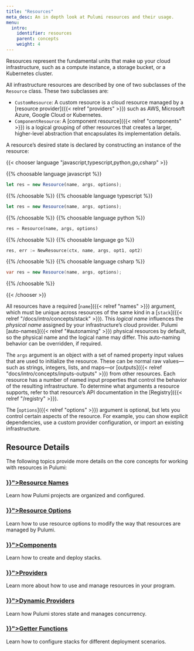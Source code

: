 ```yaml
---
title: "Resources"
meta_desc: An in depth look at Pulumi resources and their usage.
menu:
  intro:
    identifier: resources
    parent: concepts
    weight: 4
---
```


<script>
    // The following list maps the headings that previously appeared on this page to their new locations.
    // We use this list to determine whether we can redirect visitors from the old content to the new.
    var redirects = {
        "#options": "/docs/intro/concepts/resources/options",
        "#additionalsecretoutputs": "/docs/intro/concepts/resources/options/additionalsecretoutputs",
        "#aliases": "/docs/intro/concepts/resources/options/aliases",
        "#customtimeouts": "/docs/intro/concepts/resources/options/customtimeouts",
        "#deletebeforereplace": "/docs/intro/concepts/resources/options/deletebeforereplace",
        "#dependson": "/docs/intro/concepts/resources/options/dependson",
        "#ignorechanges": "/docs/intro/concepts/resources/options/ignorechanges",
        "#import": "/docs/intro/concepts/resources/options/import",
        "#parent": "/docs/intro/concepts/resources/options/parent",
        "#protect": "/docs/intro/concepts/resources/options/protect",
        "#provider": "/docs/intro/concepts/resources/options/provider",
        "#replaceonchanges": "/docs/intro/concepts/resources/options/replaceonchanges",
        "#transformations": "/docs/intro/concepts/resources/options/transformations",
        "#version": "/docs/intro/concepts/resources/options/version",
        "#components": "/docs/intro/concepts/resources/components",
        "#authoring-a-new-component-resource": "/docs/intro/concepts/resources/components/#authoring-a-new-component-resource",
        "#creating-a-child-resource": "/docs/intro/concepts/resources/components/#creating-a-child-resource",
        "#registering-component-outputs": "/docs/intro/concepts/resources/components/#registering-component-outputs",
        "#inheriting-resource-providers": "/docs/intro/concepts/resources/components/#inheriting-resource-providers",
        "#providers": "/docs/intro/concepts/resources/providers",
        "#default-provider-configuration": "/docs/intro/concepts/resources/providers/#default-provider-configuration",
        "#explicit-provider-configuration": "/docs/intro/concepts/resources/providers/#explicit-provider-configuration",
        "#dynamicproviders": "/docs/intro/concepts/resources/dynamicproviders",
        "#names": "/docs/intro/concepts/resources/names",
        "#autonaming": "/docs/intro/concepts/resources/names/#autonaming",
        "#urns": "/docs/intro/concepts/resources/names/#urns",
        "#resource-get": "/docs/intro/concepts/resources/get",
    };

    var redirect = redirects[location.hash];
    if (redirect) {
        location.href = redirect;
    }
</script>

Resources represent the fundamental units that make up your cloud infrastructure, such as a compute instance, a storage bucket, or a Kubernetes cluster.

All infrastructure resources are described by one of two subclasses of the `Resource` class. These two subclasses are:

- `CustomResource`: A custom resource is a cloud resource managed by a [resource provider]({{< relref "providers" >}}) such as AWS, Microsoft Azure, Google Cloud or Kubernetes.
- `ComponentResource`: A [component resource]({{< relref "components" >}}) is a logical grouping of other resources that creates a larger, higher-level abstraction that encapsulates its implementation details.

A resource’s desired state is declared by constructing an instance of the resource:

{{< chooser language "javascript,typescript,python,go,csharp" >}}

{{% choosable language javascript %}}

```javascript
let res = new Resource(name, args, options);
```

{{% /choosable %}}
{{% choosable language typescript %}}

```typescript
let res = new Resource(name, args, options);
```

{{% /choosable %}}
{{% choosable language python %}}

```python
res = Resource(name, args, options)
```

{{% /choosable %}}
{{% choosable language go %}}

```go
res, err := NewResource(ctx, name, args, opt1, opt2)
```

{{% /choosable %}}
{{% choosable language csharp %}}

```csharp
var res = new Resource(name, args, options);
```

{{% /choosable %}}

{{< /chooser >}}

All resources have a required [`name`]({{< relref "names" >}}) argument, which must be unique across resources of the same kind in a [`stack`]({{< relref "/docs/intro/concepts/stack" >}}). This *logical name* influences the *physical name* assigned by your infrastructure’s cloud provider. Pulumi [auto-names]({{< relref "#autonaming" >}}) physical resources by default, so the physical name and the logical name may differ. This auto-naming behavior can be overridden, if required.

The `args` argument is an object with a set of named property input values that are used to initialize the resource. These can be normal raw values—such as strings, integers, lists, and maps—or [outputs]({{< relref "docs/intro/concepts/inputs-outputs" >}}) from other resources. Each resource has a number of named input properties that control the behavior of the resulting infrastructure. To determine what arguments a resource supports, refer to that resource’s API documentation in the [Registry]({{< relref "/registry" >}}).

The [`options`]({{< relref "options" >}}) argument is optional, but lets you control certain aspects of the resource. For example, you can show explicit dependencies, use a custom provider configuration, or import an existing infrastructure.

## Resource Details

The following topics provide more details on the core concepts for working with resources in Pulumi:

<div class="md:flex flex-row mt-6 mb-6">
    <div class="md:w-1/2 border-solid border-t-2 border-gray-200">
        <h3 class="no-anchor pt-4"><a href="{{< relref "names" >}}"><i class="fas fa-font pr-2"></i>Resource Names</a></h3>
        <p>Learn how Pulumi projects are organized and configured.</p>
    </div>
    <div class="md:w-1/2 border-solid md:ml-4 border-t-2 border-gray-200">
        <h3 class="no-anchor pt-4"><a href="{{< relref "options" >}}"><i class="fas fa-cogs pr-2"></i>Resource Options</a></h3>
        <p>Learn how to use resource options to modify the way that resources are managed by Pulumi.</p>
    </div>
</div>
<div class="md:flex flex-row mt-6 mb-6">
    <div class="md:w-1/2 border-solid border-t-2 border-gray-200">
        <h3 class="no-anchor pt-4"><a href="{{< relref "components" >}}"><i class="fas fa-project-diagram pr-2"></i>Components</a></h3>
        <p>Learn how to create and deploy stacks.</p>
    </div>
    <div class="md:w-1/2 border-solid md:ml-4 border-t-2 border-gray-200">
        <h3 class="no-anchor pt-4"><a href="{{< relref "providers" >}}"><i class="fas fa-server pr-2"></i>Providers</a></h3>
        <p>Learn more about how to use and manage resources in your program.</p>
    </div>
</div>
<div class="md:flex flex-row mt-6 mb-6">
    <div class="md:w-1/2 border-solid border-t-2 border-gray-200">
        <h3 class="no-anchor pt-4"><a href="{{< relref "dynamic-providers" >}}"><i class="fas fa-file-alt pr-2"></i>Dynamic Providers</a></h3>
        <p>Learn how Pulumi stores state and manages concurrency.</p>
    </div>
    <div class="md:w-1/2 border-solid md:ml-4 border-t-2 border-gray-200">
        <h3 class="no-anchor pt-4"><a href="{{< relref "get" >}}"><i class="fas fa-cloud-download-alt pr-2"></i>Getter Functions</a></h3>
        <p>Learn how to configure stacks for different deployment scenarios.</p>
    </div>
</div>
